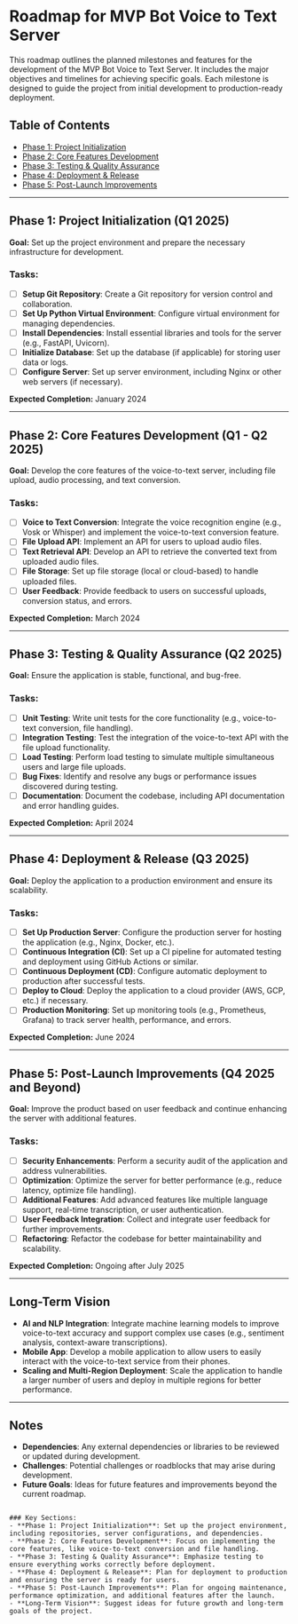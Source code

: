 
# Roadmap for MVP Bot Voice to Text Server

This roadmap outlines the planned milestones and features for the development of the MVP Bot Voice to Text Server. It includes the major objectives and timelines for achieving specific goals. Each milestone is designed to guide the project from initial development to production-ready deployment.

## Table of Contents

- [Phase 1: Project Initialization](#phase-1-project-initialization)
- [Phase 2: Core Features Development](#phase-2-core-features-development)
- [Phase 3: Testing & Quality Assurance](#phase-3-testing-quality-assurance)
- [Phase 4: Deployment & Release](#phase-4-deployment-release)
- [Phase 5: Post-Launch Improvements](#phase-5-post-launch-improvements)

---

## Phase 1: Project Initialization (Q1 2025)

**Goal:** Set up the project environment and prepare the necessary infrastructure for development.

### Tasks:
- [ ] **Setup Git Repository**: Create a Git repository for version control and collaboration.
- [ ] **Set Up Python Virtual Environment**: Configure virtual environment for managing dependencies.
- [ ] **Install Dependencies**: Install essential libraries and tools for the server (e.g., FastAPI, Uvicorn).
- [ ] **Initialize Database**: Set up the database (if applicable) for storing user data or logs.
- [ ] **Configure Server**: Set up server environment, including Nginx or other web servers (if necessary).

**Expected Completion:** January 2024

---

## Phase 2: Core Features Development (Q1 - Q2 2025)

**Goal:** Develop the core features of the voice-to-text server, including file upload, audio processing, and text conversion.

### Tasks:
- [ ] **Voice to Text Conversion**: Integrate the voice recognition engine (e.g., Vosk or Whisper) and implement the voice-to-text conversion feature.
- [ ] **File Upload API**: Implement an API for users to upload audio files.
- [ ] **Text Retrieval API**: Develop an API to retrieve the converted text from uploaded audio files.
- [ ] **File Storage**: Set up file storage (local or cloud-based) to handle uploaded files.
- [ ] **User Feedback**: Provide feedback to users on successful uploads, conversion status, and errors.

**Expected Completion:** March 2024

---

## Phase 3: Testing & Quality Assurance (Q2 2025)

**Goal:** Ensure the application is stable, functional, and bug-free.

### Tasks:
- [ ] **Unit Testing**: Write unit tests for the core functionality (e.g., voice-to-text conversion, file handling).
- [ ] **Integration Testing**: Test the integration of the voice-to-text API with the file upload functionality.
- [ ] **Load Testing**: Perform load testing to simulate multiple simultaneous users and large file uploads.
- [ ] **Bug Fixes**: Identify and resolve any bugs or performance issues discovered during testing.
- [ ] **Documentation**: Document the codebase, including API documentation and error handling guides.

**Expected Completion:** April 2024

---

## Phase 4: Deployment & Release (Q3 2025)

**Goal:** Deploy the application to a production environment and ensure its scalability.

### Tasks:
- [ ] **Set Up Production Server**: Configure the production server for hosting the application (e.g., Nginx, Docker, etc.).
- [ ] **Continuous Integration (CI)**: Set up a CI pipeline for automated testing and deployment using GitHub Actions or similar.
- [ ] **Continuous Deployment (CD)**: Configure automatic deployment to production after successful tests.
- [ ] **Deploy to Cloud**: Deploy the application to a cloud provider (AWS, GCP, etc.) if necessary.
- [ ] **Production Monitoring**: Set up monitoring tools (e.g., Prometheus, Grafana) to track server health, performance, and errors.

**Expected Completion:** June 2024

---

## Phase 5: Post-Launch Improvements (Q4 2025 and Beyond)

**Goal:** Improve the product based on user feedback and continue enhancing the server with additional features.

### Tasks:
- [ ] **Security Enhancements**: Perform a security audit of the application and address vulnerabilities.
- [ ] **Optimization**: Optimize the server for better performance (e.g., reduce latency, optimize file handling).
- [ ] **Additional Features**: Add advanced features like multiple language support, real-time transcription, or user authentication.
- [ ] **User Feedback Integration**: Collect and integrate user feedback for further improvements.
- [ ] **Refactoring**: Refactor the codebase for better maintainability and scalability.

**Expected Completion:** Ongoing after July 2025

---

## Long-Term Vision

- **AI and NLP Integration**: Integrate machine learning models to improve voice-to-text accuracy and support complex use cases (e.g., sentiment analysis, context-aware transcriptions).
- **Mobile App**: Develop a mobile application to allow users to easily interact with the voice-to-text service from their phones.
- **Scaling and Multi-Region Deployment**: Scale the application to handle a larger number of users and deploy in multiple regions for better performance.

---

## Notes

- **Dependencies**: Any external dependencies or libraries to be reviewed or updated during development.
- **Challenges**: Potential challenges or roadblocks that may arise during development.
- **Future Goals**: Ideas for future features and improvements beyond the current roadmap.

```

### Key Sections:
- **Phase 1: Project Initialization**: Set up the project environment, including repositories, server configurations, and dependencies.
- **Phase 2: Core Features Development**: Focus on implementing the core features, like voice-to-text conversion and file handling.
- **Phase 3: Testing & Quality Assurance**: Emphasize testing to ensure everything works correctly before deployment.
- **Phase 4: Deployment & Release**: Plan for deployment to production and ensuring the server is ready for users.
- **Phase 5: Post-Launch Improvements**: Plan for ongoing maintenance, performance optimization, and additional features after the launch.
- **Long-Term Vision**: Suggest ideas for future growth and long-term goals of the project.
